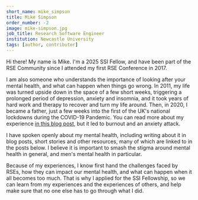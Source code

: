 ```yaml
---
short_name: mike_simpson
title: Mike Simpson
order_number: -2
image: mike-simpson.jpg
job_title: Research Software Engineer
institution: Newcastle University
tags: [author, contributor]
---
```


Hi there! My name is Mike. I'm a 2025 SSI Fellow, and have been part of the RSE Community since
I attended my first RSE Conference in 2017.

I am also someone who understands the importance of looking after your mental health, and what can happen
when things go wrong. In 2011, my life was turned upside down in the space of a few short weeks,
triggering a prolonged period of depression, anxiety and insomnia, and it took years of hard work
and therapy to recover and turn my life around. Then, in 2020, I became a father, just a few weeks into
the first of the UK's national lockdowns during the COVID-19 Pandemic. You can read more about my experience
[in this blog post]({{site.baseurl}}/2025/03/14/backstory.html), but it led to burnout and an
anxiety attack.

I have spoken openly about my mental health, including writing about it in blog posts, short stories and
other resources, many of which are linked to in the posts below. I believe it is important
to smash the stigma around mental health in general, and men's mental health in particular.

Because of my experiences, I know first hand the challenges faced by RSEs, how they can impact our mental health,
and what can happen when it all becomes too much. That is why I applied for the SSI Fellowship, so we can learn from
my experiences and the experiences of others, and help make sure that no one else has to go through what I did.

